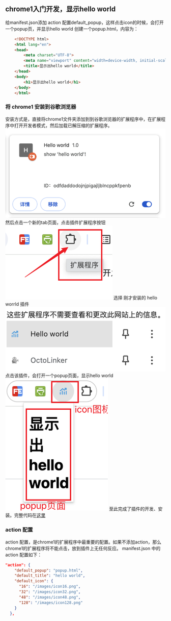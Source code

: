 ## chrome1入门开发，显示hello world
给manifest.json添加 action 配置default_popup，这样点击icon的时候，会打开一个popup页，并显示hello world
创建一个popup.html，内容为：
``` html
    <!DOCTYPE html>
    <html lang="en">
    <head>
        <meta charset="UTF-8">
        <meta name="viewport" content="width=device-width, initial-scale=1.0">
        <title>显示出hello world</title>
    </head>
    <body>
        <h1>显示出hello world</h1>
    </body>
    </html>
```

### 将 chrome1 安装到谷歌浏览器
安装方式是，直接将chrome1文件夹添加到到谷歌浏览器的扩展程序中，在扩展程序中打开开发者模式，然后加载已解压缩的扩展程序。
![安装完成效果](./images/step1.png)
然后点击一个新的tab页面，点击插件扩展程序按钮
![插件扩展程序按钮](./images/extenision.png)
选择 刚才安装的 hello worrld 插件
![选择插件](./images/hello-world.png)
点击该插件，会打开一个popup页面，显示hello world
![hello world](./images/show-hello-world.png)
至此完成了插件的开发、安装。完整代码在[这里](https://gitee.com/shenshuai89/learn-chrome-extension)

### action 配置
action 配置，是chrome1的扩展程序中最重要的配置。如果不添加action，那么chrome1的扩展程序将不能点击，放到插件上无任何反应。
manifest.json 中的 action 配置如下：
``` json
"action": {
    "default_popup": "popup.html", 
    "default_title": "hello world", 
    "default_icon": {  
      "16": "/images/icon16.png",
      "32": "/images/icon32.png",
      "48": "/images/icon48.png",
      "128": "/images/icon128.png"
    }
  },
```